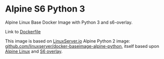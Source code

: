 # Alpine S6 Python 3

Alpine Linux Base Docker Image with Python 3 and s6-overlay.

Link to [Dockerfile](https://github.com/Stibbons/docker-alpine-s6-python3/blob/master/Dockerfile)

This image is based on [LinuxServer.io](https://www.linuxserver.io/) Alpine Python 2 image: [github.com/linuxserver/docker-baseimage-alpine-python](https://github.com/linuxserver/docker-baseimage-alpine-python), itself based upon [Alpine Linux](https://hub.docker.com/_/alpine/) and [S6 overlay](https://github.com/just-containers/s6-overlay).
